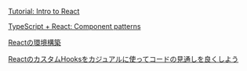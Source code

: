 
[Tutorial: Intro to React](https://reactjs.org/tutorial/tutorial.html)

[TypeScript + React: Component patterns](https://fettblog.eu/typescript-react-component-patterns/)

[Reactの環境構築](https://future-architect.github.io/typescript-guide/react.html)

[ReactのカスタムHooksをカジュアルに使ってコードの見通しを良くしよう](https://sbfl.net/blog/2020/08/21/use-react-hooks-easy/)
